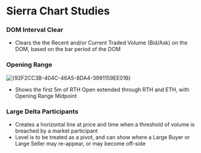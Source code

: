 # Sierra Chart Studies
### DOM Interval Clear
- Clears the the Recent and/or Current Traded Volume (Bid/Ask) on the DOM, based on the bar period of the DOM
### Opening Range
![{92F2CC3B-404C-46A5-8DA4-3991159EE01B}](https://github.com/user-attachments/assets/b3dfab0f-aafb-4196-8c29-7f0df150eaf0)
- Shows the first 5m of RTH Open extended through RTH and ETH, with Opening Range Midpoint
### Large Delta Participants
- Creates a horizontal line at price and time when a threshold of volume is breached by a market participant
- Level is to be treated as a pivot, and can show where a Large Buyer or Large Seller may re-appear, or may become off-side
